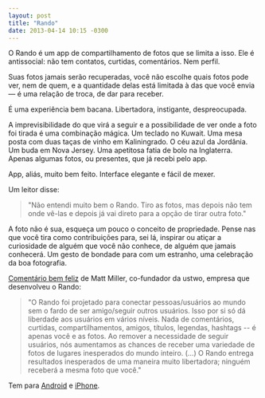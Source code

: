 ```yaml
---
layout: post
title: "Rando"
date: 2013-04-14 10:15 -0300
---
```

O Rando é um app de compartilhamento de fotos que se limita a isso. Ele é antissocial: não tem contatos, curtidas, comentários. Nem perfil.

Suas fotos jamais serão recuperadas, você não escolhe quais fotos pode ver, nem de quem, e a quantidade delas está limitada à das que você envia — é uma relação de troca, de dar para receber.

É uma experiência bem bacana. Libertadora, instigante, despreocupada.

A imprevisibilidade do que virá a seguir e a possibilidade de ver onde a foto foi tirada é uma combinação mágica. Um teclado no Kuwait. Uma mesa posta com duas taças de vinho em Kaliningrado. O céu azul da Jordânia. Um buda em Nova Jersey. Uma apetitosa fatia de bolo na Inglaterra. Apenas algumas fotos, ou presentes, que já recebi pelo app.

App, aliás, muito bem feito. Interface elegante e fácil de mexer.

Um leitor disse:

> "Não entendi muito bem o Rando. Tiro as fotos, mas depois não tem onde vê-las e depois já vai direto para a opção de tirar outra foto."

A foto não é sua, esqueça um pouco o conceito de propriedade. Pense nas que você tira como contribuições para, sei lá, inspirar ou atiçar a curiosidade de alguém que você não conhece, de alguém que jamais conhecerá. Um gesto de bondade para com um estranho, uma celebração da boa fotografia.

[Comentário bem feliz](http://techcrunch.com/2013/03/18/rando/) de Matt Miller, co-fundador da ustwo, empresa que desenvolveu o Rando:

> "O Rando foi projetado para conectar pessoas/usuários ao mundo sem o fardo de ser amigo/seguir outros usuários. Isso por si só dá liberdade aos usuários em vários níveis. Nada de comentários, curtidas, compartilhamentos, amigos, títulos, legendas, hashtags -- é apenas você e as fotos. Ao remover a necessidade de seguir usuários, nós aumentamos as chances de receber uma variedade de fotos de lugares inesperados do mundo inteiro. (…) O Rando entrega resultados inesperados de uma maneira muito libertadora; ninguém receberá a mesma foto que você."

Tem para [Android](https://play.google.com/store/apps/details?id=com.ustwo.rando) e [iPhone](https://itunes.apple.com/gb/app/rando/id588683021?mt=8&uo=4).
